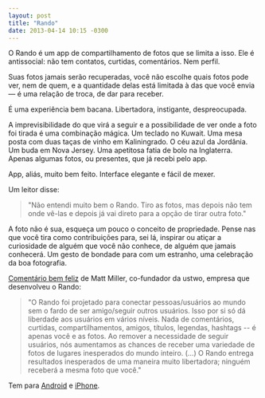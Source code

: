 ```yaml
---
layout: post
title: "Rando"
date: 2013-04-14 10:15 -0300
---
```

O Rando é um app de compartilhamento de fotos que se limita a isso. Ele é antissocial: não tem contatos, curtidas, comentários. Nem perfil.

Suas fotos jamais serão recuperadas, você não escolhe quais fotos pode ver, nem de quem, e a quantidade delas está limitada à das que você envia — é uma relação de troca, de dar para receber.

É uma experiência bem bacana. Libertadora, instigante, despreocupada.

A imprevisibilidade do que virá a seguir e a possibilidade de ver onde a foto foi tirada é uma combinação mágica. Um teclado no Kuwait. Uma mesa posta com duas taças de vinho em Kaliningrado. O céu azul da Jordânia. Um buda em Nova Jersey. Uma apetitosa fatia de bolo na Inglaterra. Apenas algumas fotos, ou presentes, que já recebi pelo app.

App, aliás, muito bem feito. Interface elegante e fácil de mexer.

Um leitor disse:

> "Não entendi muito bem o Rando. Tiro as fotos, mas depois não tem onde vê-las e depois já vai direto para a opção de tirar outra foto."

A foto não é sua, esqueça um pouco o conceito de propriedade. Pense nas que você tira como contribuições para, sei lá, inspirar ou atiçar a curiosidade de alguém que você não conhece, de alguém que jamais conhecerá. Um gesto de bondade para com um estranho, uma celebração da boa fotografia.

[Comentário bem feliz](http://techcrunch.com/2013/03/18/rando/) de Matt Miller, co-fundador da ustwo, empresa que desenvolveu o Rando:

> "O Rando foi projetado para conectar pessoas/usuários ao mundo sem o fardo de ser amigo/seguir outros usuários. Isso por si só dá liberdade aos usuários em vários níveis. Nada de comentários, curtidas, compartilhamentos, amigos, títulos, legendas, hashtags -- é apenas você e as fotos. Ao remover a necessidade de seguir usuários, nós aumentamos as chances de receber uma variedade de fotos de lugares inesperados do mundo inteiro. (…) O Rando entrega resultados inesperados de uma maneira muito libertadora; ninguém receberá a mesma foto que você."

Tem para [Android](https://play.google.com/store/apps/details?id=com.ustwo.rando) e [iPhone](https://itunes.apple.com/gb/app/rando/id588683021?mt=8&uo=4).
